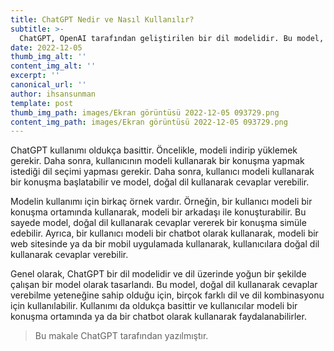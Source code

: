 ```yaml
--- 
title: ChatGPT Nedir ve Nasıl Kullanılır? 
subtitle: >- 
  ChatGPT, OpenAI tarafından geliştirilen bir dil modelidir. Bu model, bir konuşmayı takip edebilme ve doğal dil kullanarak cevaplar verebilme yeteneğine sahip olan bir dil modelidir. Bu model, dil üzerinde yoğun bir şekilde çalışan bir dil modelidir ve birçok farklı dil ve dil kombinasyonu için kullanılabilir. 
date: 2022-12-05 
thumb_img_alt: '' 
content_img_alt: '' 
excerpt: '' 
canonical_url: '' 
author: ihsansunman 
template: post 
thumb_img_path: images/Ekran görüntüsü 2022-12-05 093729.png 
content_img_path: images/Ekran görüntüsü 2022-12-05 093729.png 
---
```

ChatGPT kullanımı oldukça basittir. Öncelikle, modeli indirip yüklemek gerekir. Daha sonra, kullanıcının modeli kullanarak bir konuşma yapmak istediği dil seçimi yapması gerekir. Daha sonra, kullanıcı modeli kullanarak bir konuşma başlatabilir ve model, doğal dil kullanarak cevaplar verebilir.

Modelin kullanımı için birkaç örnek vardır. Örneğin, bir kullanıcı modeli bir konuşma ortamında kullanarak, modeli bir arkadaşı ile konuşturabilir. Bu sayede model, doğal dil kullanarak cevaplar vererek bir konuşma simüle edebilir. Ayrıca, bir kullanıcı modeli bir chatbot olarak kullanarak, modeli bir web sitesinde ya da bir mobil uygulamada kullanarak, kullanıcılara doğal dil kullanarak cevaplar verebilir.

Genel olarak, ChatGPT bir dil modelidir ve dil üzerinde yoğun bir şekilde çalışan bir model olarak tasarlandı. Bu model, doğal dil kullanarak cevaplar verebilme yeteneğine sahip olduğu için, birçok farklı dil ve dil kombinasyonu için kullanılabilir. Kullanımı da oldukça basittir ve kullanıcılar modeli bir konuşma ortamında ya da bir chatbot olarak kullanarak faydalanabilirler.

> Bu makale ChatGPT tarafından yazılmıştır.